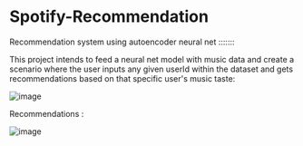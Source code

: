 # Spotify-Recommendation
Recommendation system using autoencoder neural net :::::::



This project intends to feed a neural net model with music data and create a scenario where the user inputs any given userId within the dataset and gets recommendations based on that specific user's music taste:

![image](https://github.com/EduAFernandes/Spotify-Recommendation/assets/78389579/1dd8ba13-5083-483d-8575-475b82c1faf0)


Recommendations : 


![image](https://github.com/EduAFernandes/Spotify-Recommendation/assets/78389579/a39f250c-b8fc-428d-a958-8c4e6c934e89)

